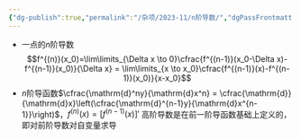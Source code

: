```yaml
---
{"dg-publish":true,"permalink":"/杂项/2023-11/n阶导数/","dgPassFrontmatter":true}
---
```


- 一点的$n$阶导数
	$$f^{(n)}(x_0)=\lim\limits_{\Delta x \to 0}\cfrac{f^{(n-1)}(x_0-\Delta x)-f^{(n-1)}(x_0)}{\Delta x} = \lim\limits_{x \to x_0}\cfrac{f^{(n-1)}(x)-f^{(n-1)}(x_0)}{x-x_0}$$
- $n$阶导函数$\cfrac{\mathrm{d}^ny}{\mathrm{d}x^n} = \cfrac{\mathrm{d}}{\mathrm{d}x}\left(\cfrac{\mathrm{d}^{n-1}y}{\mathrm{d}x^{n-1}}\right)$，$f^{(n)}(x)=[f^{(n-1)}(x)]'$
高阶导数是在前一阶导函数基础上定义的，即对前阶导数对自变量求导